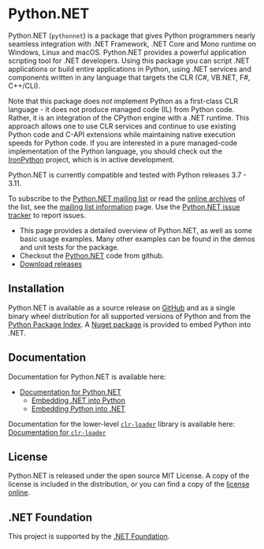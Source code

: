 # Python.NET

Python.NET (`pythonnet`) is a package that gives Python programmers
nearly seamless integration with .NET Framework, .NET Core  and Mono
runtime on Windows, Linux and macOS. Python.NET
provides a powerful application scripting tool for .NET developers.
Using this package you can script .NET applications or build entire
applications in Python, using .NET services and components written in
any language that targets the CLR (C#, VB.NET, F#, C++/CLI).

Note that this package does _not_ implement Python as a first-class CLR
language - it does not produce managed code (IL) from Python code. Rather,
it is an integration of the CPython engine with a .NET runtime.
This approach allows one to use CLR services and continue to use existing
Python code and C-API extensions while maintaining native execution
speeds for Python code. If you are interested in a pure managed-code
implementation of the Python language, you should check out the
[IronPython][ipy] project, which is in active development.

Python.NET is currently compatible and tested with Python releases
3.7 - 3.11.

To subscribe to the [Python.NET mailing list][ml] or read the
[online archives][ml-arch] of the list, see the [mailing list information][ml]
page. Use the [Python.NET issue tracker][gh-issues] to report issues.

-   This page provides a detailed overview of Python.NET,
    as well as some basic usage examples. Many other examples can be
    found in the demos and unit tests for the package.
-   Checkout the [Python.NET][repo] code from github.
-   [Download releases][gh-release]

## Installation

Python.NET is available as a source release on [GitHub][gh-release] and as a
single binary wheel distribution for all supported versions of Python and 
from the [Python Package Index][pypi]. A [Nuget package][nuget] is provided
to embed Python into .NET.

## Documentation

Documentation for Python.NET is available here:
- [Documentation for Python.NET][doc]
    - [Embedding .NET into Python][doc-py]
    - [Embedding Python into .NET][doc-net]

Documentation for the lower-level [`clr-loader`](cl) library is available here:
[Documentation for `clr-loader`][doc-cl]

## License

Python.NET is released under the open source MIT License.
A copy of the license is included in the distribution,
or you can find a copy of the [license online][license].

## .NET Foundation

This project is supported by the [.NET Foundation](https://dotnetfoundation.org).

[ipy]: https://ironpython.net/

[ml]: https://mail.python.org/mailman3/lists/pythonnet.python.org/

[ml-arch]: https://mail.python.org/archives/list/pythonnet@python.org/

[gh-release]: https://github.com/pythonnet/pythonnet/releases

[pypi]: https://pypi.python.org/pypi/pythonnet

[nuget]: https://www.nuget.org/packages/pythonnet

[license]: https://pythonnet.github.io/LICENSE

[doc]: https://pythonnet.github.io/pythonnet/

[doc-py]: https://pythonnet.github.io/pythonnet/python.html

[doc-net]: https://pythonnet.github.io/pythonnet/dotnet.html

[doc-cl]: https://pythonnet.github.io/clr-loader/

[gh-issues]: https://github.com/pythonnet/pythonnet/issues

[repo]: https://github.com/pythonnet/pythonnet
